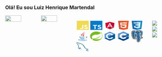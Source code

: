 ### Olá! Eu sou Luiz Henrique Martendal
<div style="display: flex; justify-content: center; align-itens: center">
  <img width="45%" height="50%" src="https://github-readme-stats.vercel.app/api/top-langs/?username=LuizMartendal&hide_progress=false&theme=dark">
  <img width="45%" height="50%" src="https://github-readme-stats.vercel.app/api?username=LuizMartendal&show_icons=true&theme=dark">
  
  <div style="display: inline_block;"><br>
    <img align="center" alt="js" height="30" width="40" src="https://raw.githubusercontent.com/devicons/devicon/master/icons/javascript/javascript-plain.svg">
    <img align="center" alt="ts" height="30" width="40" src="https://raw.githubusercontent.com/devicons/devicon/master/icons/typescript/typescript-plain.svg">
    <img align="center" alt="an" height="30" width="40" src="https://raw.githubusercontent.com/devicons/devicon/master/icons/angular/angular-original.svg">
    <img align="center" alt="html" height="30" width="40" src="https://raw.githubusercontent.com/devicons/devicon/master/icons/html5/html5-original.svg">
    <img align="center" alt="css" height="30" width="40" src="https://raw.githubusercontent.com/devicons/devicon/master/icons/css3/css3-original.svg">
    <img align="center" alt="java" height="30" width="40" src="https://raw.githubusercontent.com/devicons/devicon/master/icons/java/java-original.svg">
    <img align="center" alt="spring" height="30" width="40" src="https://raw.githubusercontent.com/devicons/devicon/master/icons/spring/spring-original.svg">
    <img align="center" alt="c" height="30" width="40" src="https://raw.githubusercontent.com/devicons/devicon/master/icons/c/c-original.svg">
    <img align="center" alt="c++" height="30" width="40" src="https://raw.githubusercontent.com/devicons/devicon/master/icons/cplusplus/cplusplus-original.svg">
    <img align="center" alt="postgresql height="30" width="40" src="https://raw.githubusercontent.com/devicons/devicon/master/icons/postgresql/postgresql-original.svg">
    <img align="center" alt="mysql" height="30" width="40" src="https://raw.githubusercontent.com/devicons/devicon/master/icons/mysql/mysql-original.svg">
  </div>
   
  <div><br> 
    <a href="https://instagram.com/luiz_martendal" target="_blank"><img src="https://img.shields.io/badge/-Instagram-%23E4405F?style=for-the-badge&logo=instagram&logoColor=white" target="_blank"></a> 
    <a href = "mailto:luiz.martendal52@gmail.com"><img src="https://img.shields.io/badge/-Gmail-%23333?style=for-the-badge&logo=gmail&logoColor=white" target="_blank"></a>
    <a href="https://www.linkedin.com/in/luiz-henrique-martendal-17b61a269" target="_blank"><img src="https://img.shields.io/badge/-LinkedIn-%230077B5?style=for-the-badge&logo=linkedin&logoColor=white" target="_blank"></a> 
  </div>
</div>
